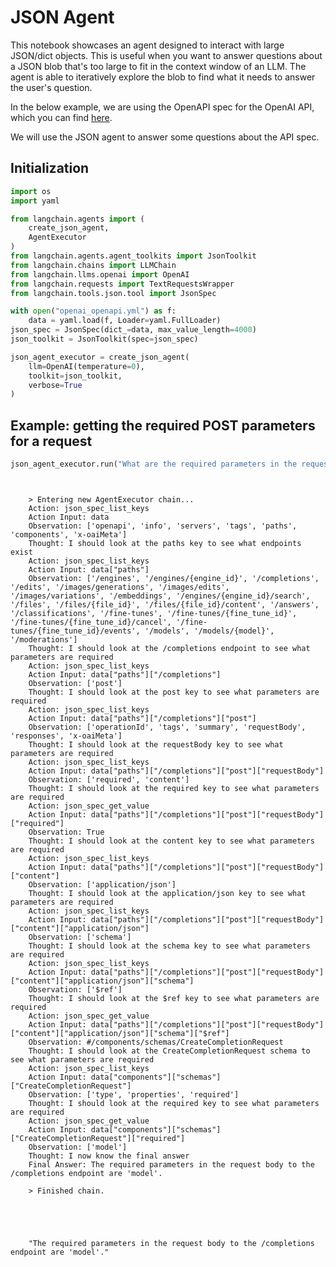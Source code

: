 # JSON Agent

This notebook showcases an agent designed to interact with large JSON/dict objects. This is useful when you want to answer questions about a JSON blob that's too large to fit in the context window of an LLM. The agent is able to iteratively explore the blob to find what it needs to answer the user's question.

In the below example, we are using the OpenAPI spec for the OpenAI API, which you can find [here](https://github.com/openai/openai-openapi/blob/master/openapi.yaml).

We will use the JSON agent to answer some questions about the API spec.

<!-- WARNING: THIS FILE WAS AUTOGENERATED! DO NOT EDIT! Instead, edit the notebook w/the location & name as this file. -->

## Initialization


```python
import os
import yaml

from langchain.agents import (
    create_json_agent,
    AgentExecutor
)
from langchain.agents.agent_toolkits import JsonToolkit
from langchain.chains import LLMChain
from langchain.llms.openai import OpenAI
from langchain.requests import TextRequestsWrapper
from langchain.tools.json.tool import JsonSpec
```


```python
with open("openai_openapi.yml") as f:
    data = yaml.load(f, Loader=yaml.FullLoader)
json_spec = JsonSpec(dict_=data, max_value_length=4000)
json_toolkit = JsonToolkit(spec=json_spec)

json_agent_executor = create_json_agent(
    llm=OpenAI(temperature=0),
    toolkit=json_toolkit,
    verbose=True
)
```

## Example: getting the required POST parameters for a request


```python
json_agent_executor.run("What are the required parameters in the request body to the /completions endpoint?")
```

<CodeOutputBlock lang="python">

```
    
    
    > Entering new AgentExecutor chain...
    Action: json_spec_list_keys
    Action Input: data
    Observation: ['openapi', 'info', 'servers', 'tags', 'paths', 'components', 'x-oaiMeta']
    Thought: I should look at the paths key to see what endpoints exist
    Action: json_spec_list_keys
    Action Input: data["paths"]
    Observation: ['/engines', '/engines/{engine_id}', '/completions', '/edits', '/images/generations', '/images/edits', '/images/variations', '/embeddings', '/engines/{engine_id}/search', '/files', '/files/{file_id}', '/files/{file_id}/content', '/answers', '/classifications', '/fine-tunes', '/fine-tunes/{fine_tune_id}', '/fine-tunes/{fine_tune_id}/cancel', '/fine-tunes/{fine_tune_id}/events', '/models', '/models/{model}', '/moderations']
    Thought: I should look at the /completions endpoint to see what parameters are required
    Action: json_spec_list_keys
    Action Input: data["paths"]["/completions"]
    Observation: ['post']
    Thought: I should look at the post key to see what parameters are required
    Action: json_spec_list_keys
    Action Input: data["paths"]["/completions"]["post"]
    Observation: ['operationId', 'tags', 'summary', 'requestBody', 'responses', 'x-oaiMeta']
    Thought: I should look at the requestBody key to see what parameters are required
    Action: json_spec_list_keys
    Action Input: data["paths"]["/completions"]["post"]["requestBody"]
    Observation: ['required', 'content']
    Thought: I should look at the required key to see what parameters are required
    Action: json_spec_get_value
    Action Input: data["paths"]["/completions"]["post"]["requestBody"]["required"]
    Observation: True
    Thought: I should look at the content key to see what parameters are required
    Action: json_spec_list_keys
    Action Input: data["paths"]["/completions"]["post"]["requestBody"]["content"]
    Observation: ['application/json']
    Thought: I should look at the application/json key to see what parameters are required
    Action: json_spec_list_keys
    Action Input: data["paths"]["/completions"]["post"]["requestBody"]["content"]["application/json"]
    Observation: ['schema']
    Thought: I should look at the schema key to see what parameters are required
    Action: json_spec_list_keys
    Action Input: data["paths"]["/completions"]["post"]["requestBody"]["content"]["application/json"]["schema"]
    Observation: ['$ref']
    Thought: I should look at the $ref key to see what parameters are required
    Action: json_spec_get_value
    Action Input: data["paths"]["/completions"]["post"]["requestBody"]["content"]["application/json"]["schema"]["$ref"]
    Observation: #/components/schemas/CreateCompletionRequest
    Thought: I should look at the CreateCompletionRequest schema to see what parameters are required
    Action: json_spec_list_keys
    Action Input: data["components"]["schemas"]["CreateCompletionRequest"]
    Observation: ['type', 'properties', 'required']
    Thought: I should look at the required key to see what parameters are required
    Action: json_spec_get_value
    Action Input: data["components"]["schemas"]["CreateCompletionRequest"]["required"]
    Observation: ['model']
    Thought: I now know the final answer
    Final Answer: The required parameters in the request body to the /completions endpoint are 'model'.
    
    > Finished chain.





    "The required parameters in the request body to the /completions endpoint are 'model'."
```

</CodeOutputBlock>
